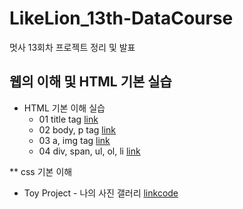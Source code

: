 # LikeLion_13th-DataCourse
멋사 13회차 프로젝트 정리 및 발표

## 웹의 이해 및 HTML 기본 실습
  * HTML 기본 이해 실습
    * 01 title tag [link](https://github.com/subineejung/LikeLion_13th-DataCourse/blob/main/web_html/01_html_title.html)
    * 02 body, p tag [link](https://github.com/subineejung/LikeLion_13th-DataCourse/blob/main/web_html/02_html_body.html)
    * 03 a, img tag [link](https://github.com/subineejung/LikeLion_13th-DataCourse/blob/main/web_html/03_html_link_img.html)
    * 04 div, span, ul, ol, li [link](https://github.com/subineejung/LikeLion_13th-DataCourse/blob/main/web_html/04_html_div_span.html)

** css 기본 이해
  * Toy Project - 나의 사진 갤러리 [link](https://github.com/subineejung/LikeLion_13th-DataCourse/blob/main/02_css_gallery/14_img_gallery.html)[code](https://subineejung.github.io/LikeLion_13th-DataCourse/)
